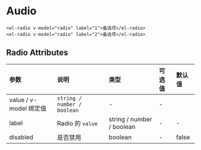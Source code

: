 # Audio


<template>
 <!-- <el-radio v-model="radio" label="1">备选项</el-radio> -->
  <ClientOnly>
    <el-radio v-model="radio" label="1">备选项</el-radio>
     <el-radio v-model="radio" label="2">备选项</el-radio>
  </ClientOnly>

 </template>


 <script>
  export default{
    data(){
      return {
        radio: "1"
      }

    }

  }


</script>


```
<el-radio v-model="radio" label="1">备选项</el-radio>
<el-radio v-model="radio" label="2">备选项</el-radio>
```


## Radio Attributes 


| 参数        | 说明           | 类型  |   可选值   |  默认值    |
| :------------- |:-------------| :-----| :-----| :-----   |
| value / v-model   绑定值   | `string / number / boolean` | -    |  -   |
| label      | Radio 的 `value`   |   string / number / boolean |-    |  -   |
| disabled | 是否禁用     |  boolean |  - |  false  |
